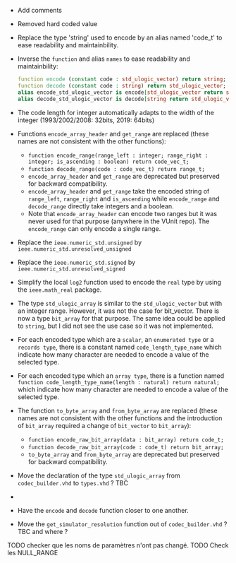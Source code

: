 
 + Add comments
 + Removed hard coded value
 + Replace the type 'string' used to encode by an alias named 'code_t' to ease readability and maintainbility.
 + Inverse the `function` and alias `names` to ease readability and maintainbility:
   ```vhdl
   function encode (constant code : std_ulogic_vector) return string;
   function decode (constant code : string) return std_ulogic_vector;
   alias encode_std_ulogic_vector is encode[std_ulogic_vector return string];
   alias decode_std_ulogic_vector is decode[string return std_ulogic_vector];
   ```
 + The code length for integer automatically adapts to the width of the integer (1993/2002/2008: 32bits, 2019: 64bits)
 + Functions `encode_array_header` and `get_range` are replaced (these names are not consistent with the other functions):
   - `function encode_range(range_left : integer; range_right : integer; is_ascending : boolean) return code_vec_t;`
   - `function decode_range(code : code_vec_t) return range_t;`
   - `encode_array_header` and `get_range` are deprecated but preserved for backward compatibility.
   - `encode_array_header` and `get_range` take the encoded string of `range_left`, `range_right` and `is_ascending` while `encode_range` and `decode_range` directly take integers and a boolean.
   - Note that `encode_array_header` can encode two ranges but it was never used for that purpose (anywhere in the VUnit repo). The `encode_range` can only encode a single range.
 + Replace the `ieee.numeric_std.unsigned` by `ieee.numeric_std.unresolved_unsigned`
 + Replace the `ieee.numeric_std.signed` by `ieee.numeric_std.unresolved_signed`
 + Simplify the local `log2` function used to encode the  `real` type by using the `ieee.math_real` package.
 + The type `std_ulogic_array` is similar to the `std_ulogic_vector` but with an integer range. However, it was not the case for bit_vector. There is now a type `bit_array` for that purpose.
   The same idea could be applied to `string`, but I did not see the use case so it was not implemented.
 + For each encoded type which are a `scalar`, an `enumerated type` or a `records type`, there is a constant named `code_length_type_name` which indicate how many character are needed to encode a value of the selected type.
 + For each encoded type which an `array type`, there is a function named `function code_length_type_name(length : natural) return natural;` which indicate how many character are needed to encode a value of the selected type.
 + The function `to_byte_array` and `from_byte_array` are replaced (these names are not consistent with the other functions and the introduction of `bit_array` required a change of `bit_vector` to `bit_array`):
   - `function encode_raw_bit_array(data : bit_array) return code_t;`
   - `function decode_raw_bit_array(code : code_t) return bit_array;`
   - `to_byte_array` and `from_byte_array` are deprecated but preserved for backward compatibility.


 + Move the declaration of the type `std_ulogic_array` from `codec_builder.vhd` to `types.vhd` ? TBC
 +
 + Have the `encode` and `decode` function closer to one another.
 + Move the `get_simulator_resolution` function out of `codec_builder.vhd` ? TBC and where ?


TODO checker que les noms de paramètres n'ont pas changé.
TODO Check les NULL_RANGE
